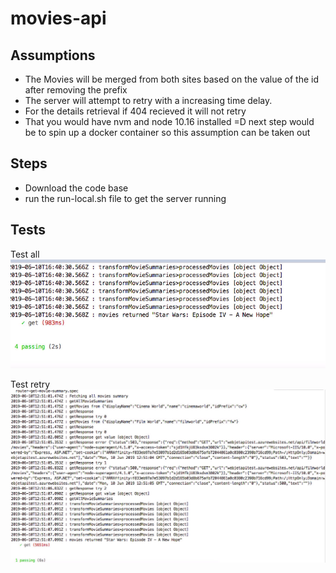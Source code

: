 # movies-api

## Assumptions
* The Movies will be merged from both sites based on the value of the id after removing the prefix
* The server will attempt to retry with a increasing time delay.
* For the details retrieval if 404 recieved it will not retry
* That you would have nvm and node 10.16 installed =D next step would be to spin up a docker container so this assumption can be taken out

## Steps
* Download the code base
* run the run-local.sh file to get the server running

## Tests
Test all
![picture alt](https://github.com/theranjali-nilaweera/movies-api/blob/master/test-all.png "all tests")

Test retry
![picture alt](https://github.com/theranjali-nilaweera/movies-api/blob/master/test-retry.png "test-retry")

